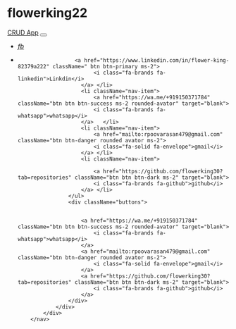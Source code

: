 
<h1>flowerking22</h1>

<nav className="navbar-expand-sm navbar navbar-dark bg-primary">
            <div className="container-fluid">
                <a className="navbar-brand fw-bold ml-4" href="#">CRUD App</a>
                <button className="navbar-toggler" type="button" data-bs-toggle="collapse" data-bs-target="#navbarSupportedContent" aria-controls="navbarSupportedContent" aria-expanded="false" aria-label="Toggle navigation">
                    <span className="navbar-toggler-icon"></span>
                </button>
                <div className="collapse navbar-collapse" id="navbarSupportedContent">
                    <ul className="navbar-nav mx-auto mb-2 mb-lg-0">
                        <li className="nav-item">
                            <a href="https://facebook.com/r.king.188" className="btn btn btn-primary ms-2 rounded-avator" target="blank">
                            <i class="fa-brands fa-facebook">fb</i>
                        </a>
                      </li>
                        <li className="nav-item">
                            
                      
                      <a href="https://www.linkedin.com/in/flower-king-82379a222" className=" btn btn-primary ms-2">
                            <i class="fa-brands fa-linkedin">Linkdin</i>
                        </a> </li>
                        <li className="nav-item">
                            <a href="https://wa.me/+919150371784" className="btn btn btn-success ms-2 rounded-avator" target="blank">
                            <i class="fa-brands fa-whatsapp">whatsapp</i>
                        </a>   </li>
                        <li className="nav-item">
                            <a href="mailto:rpoovarasan479@gmail.com" className="btn btn-danger rounded avator ms-2">
                            <i class="fa-solid fa-envelope">gmail</i>
                        </a> </li>
                        <li className="nav-item">

                            <a href="https://github.com/flowerking30?tab=repositories" className="btn btn btn-dark ms-2" target="blank">
                            <i class="fa-brands fa-github">github</i>
                        </a> </li>
                    </ul>
                    <div className="buttons">
                        
                        
                        <a href="https://wa.me/+919150371784" className="btn btn btn-success ms-2 rounded-avator" target="blank">
                            <i class="fa-brands fa-whatsapp">whatsapp</i>
                        </a>
                        <a href="mailto:rpoovarasan479@gmail.com" className="btn btn-danger rounded avator ms-2">
                            <i class="fa-solid fa-envelope">gmail</i>
                        </a>
                        <a href="https://github.com/flowerking30?tab=repositories" className="btn btn btn-dark ms-2" target="blank">
                            <i class="fa-brands fa-github">github</i>
                        </a>
                    </div>
                </div>
            </div>
        </nav>
